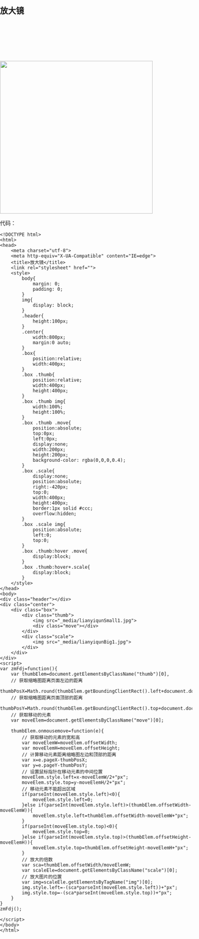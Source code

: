 ## 放大镜

<style>
    body{
        margin: 0;
        padding: 0;
    }
    img{
        display: block;
    }
    .header{
        height:100px;
    }
    .center{
        width:800px;
        margin:0 auto;
    }
    .box{
        position:relative;
        width:400px;
    }
    .box .thumb{
        position:relative;
        width:400px;
        height:400px;
    }
    .box .thumb img{
        width:100%;
        height:100%;
    }
    .box .thumb .move{
        position:absolute;
        top:0px;
        left:0px;
        display:none;
        width:200px;
        height:200px;
        background-color: rgba(0,0,0,0.4);
    }
    .box .scale{
        display:none;
        position:absolute;
        right:-420px;
        top:0;
        width:400px;
        height:400px;
        border:1px solid #ccc;
        overflow:hidden;
    }
    .box .scale img{
        position:absolute;
        left:0;
        top:0;
    }
    .box .thumb:hover .move{
        display:block;
    }
    .box .thumb:hover+.scale{
        display:block;
    }
</style>
<div class="header"></div>
<div class="center">
    <div class="box">
        <div class="thumb">
            <img src="_media/lianyiqunSmall1.jpg">
            <div class="move"></div>
        </div>
        <div class="scale">
            <img src="_media/lianyiqunBig1.jpg">
        </div>
    </div>
</div>
<script>
   var zmFdj=function(){
     var thumbElem=document.getElementsByClassName("thumb")[0],
    // 获取缩略图距离页面左边的距离
        thumbPosX=Math.round(thumbElem.getBoundingClientRect().left+document.documentElement.scrollLeft),
    // 获取缩略图距离页面顶部的距离
        thumbPosY=Math.round(thumbElem.getBoundingClientRect().top+document.documentElement.scrollTop);
    // 获取移动的元素
    var moveElem=document.getElementsByClassName("move")[0];
    thumbElem.onmousemove=function(e){
        // 获取移动的元素的宽和高
        var moveElemW=moveElem.offsetWidth;
        var moveElemH=moveElem.offsetHeight;
        // 计算移动元素距离缩略图左边和顶部的距离
        var x=e.pageX-thumbPosX;
        var y=e.pageY-thumbPosY;
        // 设置鼠标指针在移动元素的中间位置
        moveElem.style.left=x-moveElemW/2+"px";
        moveElem.style.top=y-moveElemH/2+"px";
        // 移动元素不能超出区域
        if(parseInt(moveElem.style.left)<0){
            moveElem.style.left=0;
        }else if(parseInt(moveElem.style.left)>(thumbElem.offsetWidth-moveElemW)){
            moveElem.style.left=thumbElem.offsetWidth-moveElemW+"px";
        }
        if(parseInt(moveElem.style.top)<0){
            moveElem.style.top=0;
        }else if(parseInt(moveElem.style.top)>(thumbElem.offsetHeight-moveElemH)){
            moveElem.style.top=thumbElem.offsetHeight-moveElemH+"px";
        }
        // 放大的倍数
        var sca=thumbElem.offsetWidth/moveElemW;
        var scaleEle=document.getElementsByClassName("scale")[0];
        // 放大图片的位置
        var img=scaleEle.getElementsByTagName("img")[0];
        img.style.left=-(sca*parseInt(moveElem.style.left))+"px";
        img.style.top=-(sca*parseInt(moveElem.style.top))+"px";
    }
   }
   zmFdj();
</script>

代码：

    <!DOCTYPE html>
    <html>
    <head>
        <meta charset="utf-8">
        <meta http-equiv="X-UA-Compatible" content="IE=edge">
        <title>放大镜</title>
        <link rel="stylesheet" href="">
        <style>
            body{
                margin: 0;
                padding: 0;
            }
            img{
                display: block;
            }
            .header{
                height:100px;
            }
            .center{
                width:800px;
                margin:0 auto;
            }
            .box{
                position:relative;
                width:400px;
            }
            .box .thumb{
                position:relative;
                width:400px;
                height:400px;
            }
            .box .thumb img{
                width:100%;
                height:100%;
            }
            .box .thumb .move{
                position:absolute;
                top:0px;
                left:0px;
                display:none;
                width:200px;
                height:200px;
                background-color: rgba(0,0,0,0.4);
            }
            .box .scale{
                display:none;
                position:absolute;
                right:-420px;
                top:0;
                width:400px;
                height:400px;
                border:1px solid #ccc;
                overflow:hidden;
            }
            .box .scale img{
                position:absolute;
                left:0;
                top:0;
            }
            .box .thumb:hover .move{
                display:block;
            }
            .box .thumb:hover+.scale{
                display:block;
            }
        </style>
    </head>
    <body>
    <div class="header"></div>
    <div class="center">
        <div class="box">
            <div class="thumb">
                <img src="_media/lianyiqunSmall1.jpg">
                <div class="move"></div>
            </div>
            <div class="scale">
                <img src="_media/lianyiqunBig1.jpg">
            </div>
        </div>
    </div>
    <script>
    var zmFdj=function(){
        var thumbElem=document.getElementsByClassName("thumb")[0],
        // 获取缩略图距离页面左边的距离
            thumbPosX=Math.round(thumbElem.getBoundingClientRect().left+document.documentElement.scrollLeft),
        // 获取缩略图距离页面顶部的距离
            thumbPosY=Math.round(thumbElem.getBoundingClientRect().top+document.documentElement.scrollTop);
        // 获取移动的元素
        var moveElem=document.getElementsByClassName("move")[0];

        thumbElem.onmousemove=function(e){
            // 获取移动的元素的宽和高
            var moveElemW=moveElem.offsetWidth;
            var moveElemH=moveElem.offsetHeight;
            // 计算移动元素距离缩略图左边和顶部的距离
            var x=e.pageX-thumbPosX;
            var y=e.pageY-thumbPosY;
            // 设置鼠标指针在移动元素的中间位置
            moveElem.style.left=x-moveElemW/2+"px";
            moveElem.style.top=y-moveElemH/2+"px";
            // 移动元素不能超出区域
            if(parseInt(moveElem.style.left)<0){
                moveElem.style.left=0;
            }else if(parseInt(moveElem.style.left)>(thumbElem.offsetWidth-moveElemW)){
                moveElem.style.left=thumbElem.offsetWidth-moveElemW+"px";
            }
            if(parseInt(moveElem.style.top)<0){
                moveElem.style.top=0;
            }else if(parseInt(moveElem.style.top)>(thumbElem.offsetHeight-moveElemH)){
                moveElem.style.top=thumbElem.offsetHeight-moveElemH+"px";
            }
            // 放大的倍数
            var sca=thumbElem.offsetWidth/moveElemW;
            var scaleEle=document.getElementsByClassName("scale")[0];
            // 放大图片的位置
            var img=scaleEle.getElementsByTagName("img")[0];
            img.style.left=-(sca*parseInt(moveElem.style.left))+"px";
            img.style.top=-(sca*parseInt(moveElem.style.top))+"px";
        }
    }
    zmFdj();

    </script>
    </body>
    </html>